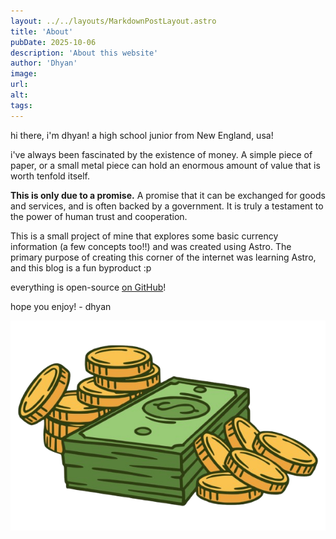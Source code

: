 ```yaml
---
layout: ../../layouts/MarkdownPostLayout.astro
title: 'About'
pubDate: 2025-10-06
description: 'About this website'
author: 'Dhyan'
image:
url:
alt:
tags:
---
```

hi there, i'm dhyan! a high school junior from New England, usa! 

i've always been fascinated by the existence of money.
A simple piece of paper, or a small metal piece can hold an enormous amount of value that is worth tenfold itself.

**This is only due to a promise.** 
A promise that it can be exchanged for goods and services, and is often backed by a government. 
It is truly a testament to the power of human trust and cooperation.


This is a small project of mine that explores some basic currency information (a few concepts too!!) and was created using Astro.
The primary purpose of creating this corner of the internet was learning Astro, and this blog is a fun byproduct :p

everything is open-source [on GitHub](https://github.com/Bluelightning26/billcoin)!

hope you enjoy! - dhyan

![](../../assets/money.png)